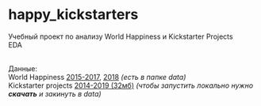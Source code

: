 # happy_kickstarters
Учебный проект по анализу World Happiness и Kickstarter Projects<br>
EDA<br><br>

Данные:<br>
World Happiness [2015-2017](https://www.kaggle.com/unsdsn/world-happiness), [2018](https://www.kaggle.com/njlow1202/world-happiness-report-data-2018) _(есть в папке data)_<br>
Kickstarter projects [2014-2019 (32мб)](https://www.kaggle.com/yashkantharia/kickstarter-campaigns) _(чтобы запустить локально нужно __скачать__ и закинуть в data)_
